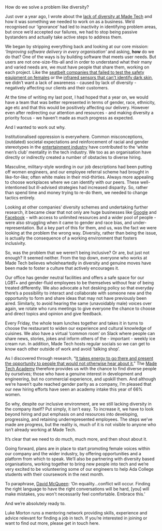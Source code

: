 How do we solve a problem like diversity?

Just over a year ago, I wrote about the [lack of diversity at Made Tech](https://www.madetech.com/blog/privilege-bingo) and how it was something we needed to work on as a business. We’d recognised our ‘ignorance’ had led to inactivity in identifying problem areas, but once we’d accepted our failures, we had to stop being passive bystanders and actually take active steps to address them. 

We began by stripping everything back and looking at our core mission: *‘Improving software delivery in every organisation’* and asking, **how** do we do that? One of the ways is by building software that meets user needs. But users are not one-size-fits-all and in order to understand what their many and varied needs are, we must have people that share them, working on each project. Like the [seatbelt companies that failed to test the safety equipment on females](http://sciencenordic.com/gender-equality-crash-test-dummies-too) or the [infrared sensors that can't identify dark skin](https://gizmodo.com/why-cant-this-soap-dispenser-identify-dark-skin-1797931773), we didn’t want a lack of awareness - caused by lack of diversity - negatively affecting our clients and their customers.

At the time of writing my last post, I had hoped that a year on, we would have a team that was better represented in terms of gender, race, ethnicity, age etc and that this would be positively affecting our delivery. However even after redirecting our attention and resources - and making diversity a priority focus - we haven’t made as much progress as expected. 

And I wanted to work out why.

Institutionalised oppression is everywhere. Common misconceptions, (outdated) societal expectations and reinforcement of racial and gender stereotypes in the [entertainment industry](https://www.theverge.com/2017/8/4/16098994/machine-learning-study-film-dialogue-stereotypes-race-gender) have contributed to the ‘white men’s club’ mentality in the tech industry. We too as an organisation have directly or indirectly created a number of obstacles to diverse hiring.

Masculine, military-style wording in our job descriptions had been putting off women engineers, and our employee referral scheme had brought in like-for-like; often white males in their mid-thirties. Always more appealing to choose workplaces where we can identify with our peers. These well-intentioned but ill-advised strategies had increased disparity. So, rather than spend time and money trying to re-do them, we needed to change tactics entirely.

Looking at other companies’ diversity schemes and undertaking further research, it became clear that not only are huge businesses like [Google](https://www.nytimes.com/2018/06/18/business/dealbook/google-diversity-report.html) and [Facebook](https://www.wsj.com/articles/facebooks-female-engineers-claim-gender-bias-1493737116) - with access to unlimited resources and a wider pool of people - were also struggling when it came to gender and race bias, and under-representation. But a key part of this for them, and us, was the fact we were looking at the problem the wrong way. Diversity, rather than being the issue, is actually the consequence of a working environment that fosters inclusivity.

So, was the problem that we weren’t being inclusive? Or are, but just not enough? It seemed neither. From the top down, everyone who works at Made Tech believes wholeheartedly in diversity and genuine moves have been made to foster a culture that actively encourages it. 

Our office has gender neutral facilities and offers a safe space for our LGBT+ and gender-fluid employees to be themselves without fear of being treated differently. We also advocate a hot desking policy so that everyday there’s a possibility to interact and collaborate with someone new and the opportunity to form and share ideas that may not have previously been aired. Similarly, to avoid hearing the same (unavoidably male) voices over again, we rotate who runs meetings to give everyone the chance to choose and direct topics and opinion and give feedback. 

Every Friday, the whole team lunches together and takes it in turns to choose the restaurant to widen our experience and cultural knowledge of cuisines. We also have a virtual ‘common room’ on Slack where people can share news, stories, jokes and inform others of the - important - weekly ice cream run. In addition, Made Tech hosts regular socials so we can get to know each other outside of work and avoid ‘talking shop’. 

As I discovered through research, “[It takes energy to go there and present the opportunity to people that would not otherwise hear about it.](https://www.uktech.news/news/industry-analysis/how-to-achieve-true-diversity-in-your-workforce-and-why-it-matters-20180622)” The [Made Tech Academy](https://www.madetech.com/careers/academy) therefore provides us with the chance to find diverse people by ourselves; those who have a genuine interest in development and engineering, but no commercial experience, and upskill them. And although we’re haven’t quite reached gender parity as a company, I’m pleased that our new hiring efforts have seen an academy intake this year of 66% women. 

So why, despite our inclusive environment, are we still lacking diversity in the company itself? Put simply, it isn’t easy. To increase it, we have to look beyond hiring and put emphasis on and resources into developing, progressing, and retaining underrepresented employees. The steps we’ve made are progress, but the reality is, much of it is not visible to anyone who isn’t already working at Made Tech. 


It’s clear that we need to do much, much more, and then shout about it.

Going forward, plans are in place to start promoting female voices within our company and the wider industry, by offering opportunities and a platform from which to speak. We’ll also be partnering with diversity based organisations, working together to bring new people into tech and we’re very excited to be volunteering some of our engineers to help Ada College students with their coursework in the next month. 

To paraphrase, [David McQueen](http://www.davidmcqueen.co.uk/): ‘On equality...conflict will occur.  Finding the right language to have the right conversations will be hard, [you] will make mistakes, you won't necessarily feel comfortable. Embrace this.’

And we’re absolutely ready to. 


Luke Morton runs a mentoring network providing skills, experience and advice relevant for finding a job in tech. If you’re interested in joining or want to find out more, please get in touch here. 
